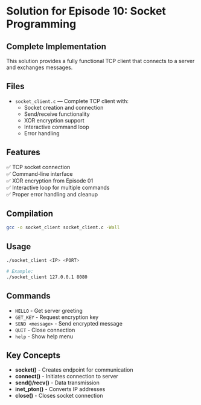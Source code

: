 # Solution for Episode 10: Socket Programming

## Complete Implementation

This solution provides a fully functional TCP client that connects to a server and exchanges messages.

## Files

- `socket_client.c` — Complete TCP client with:
  - Socket creation and connection
  - Send/receive functionality
  - XOR encryption support
  - Interactive command loop
  - Error handling

## Features

✅ TCP socket connection  
✅ Command-line interface  
✅ XOR encryption from Episode 01  
✅ Interactive loop for multiple commands  
✅ Proper error handling and cleanup  

## Compilation

```bash
gcc -o socket_client socket_client.c -Wall
```

## Usage

```bash
./socket_client <IP> <PORT>

# Example:
./socket_client 127.0.0.1 8080
```

## Commands

- `HELLO` - Get server greeting
- `GET_KEY` - Request encryption key
- `SEND <message>` - Send encrypted message
- `QUIT` - Close connection
- `help` - Show help menu

## Key Concepts

- **socket()** - Creates endpoint for communication
- **connect()** - Initiates connection to server
- **send()/recv()** - Data transmission
- **inet_pton()** - Converts IP addresses
- **close()** - Closes socket connection

